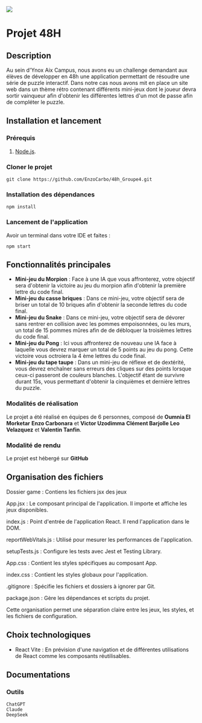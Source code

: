 <img src="https://foundations.projectpythia.org/_images/GitHub-logo.png" style=justify-content:center;>
 
# Projet 48H
 
## Description
Au sein d'Ynox Aix Campus, nous avons eu un challenge demandant aux élèves de développer en 48h une application permettant de résoudre une série de puzzle interactif.
Dans notre cas nous avons mit en place un site web dans un thème rétro contenant différents mini-jeux dont le joueur devra sortir vainqueur afin d'obtenir les différentes lettres d'un mot de passe afin de compléter le puzzle.
 
 
## Installation et lancement
### Prérequis
1. [Node.js](https://nodejs.org/).
 
 
### Cloner le projet
 
    git clone https://github.com/EnzoCarbo/48h_Groupe4.git
 
 
### Installation des dépendances
 
    npm install
 
 
### Lancement de l'application
Avoir un terminal dans votre IDE et faites :
 
    npm start
 
 
## Fonctionnalités principales
 
- **Mini-jeu du Morpion** : Face à une IA que vous affronterez, votre objectif sera d'obtenir la victoire au jeu du morpion afin d'obtenir la première lettre du code final.
- **Mini-jeu du casse briques** : Dans ce mini-jeu, votre objectif sera de briser un total de 10 briques afin d'obtenir la seconde lettres du code final.
- **Mini-jeu du Snake** : Dans ce mini-jeu, votre objectif sera de dévorer sans rentrer en collision avec les pommes empoisonnées, ou les murs, un total de 15 pommes mûres afin de de débloquer la troisièmes lettres du code final.
- **Mini-jeu du Pong** : Ici vous affronterez de nouveau une IA face à laquelle vous devrez marquer un total de 5 points au jeu du pong. Cette victoire vous octroiera la 4 ème lettres du code final.
- **Mini-jeu du tape taupe** : Dans un mini-jeu de réflexe et de dextérité, vous devrez enchaîner sans erreurs des cliques sur des points lorsque ceux-ci passeront de couleurs blanches. L'objectif étant de survivre durant 15s, vous permettant d'obtenir la cinquièmes et dernière lettres du puzzle.
 
### Modalités de réalisation
Le projet a été réalisé en équipes de 6 personnes, composé de **Oumnia El Morketar** **Enzo Carbonara** et **Victor Uzodimma** **Clément Barjolle** **Leo Velazquez** et **Valentin Tanfin**.
 
### Modalité de rendu
Le projet est hébergé sur **GitHub**
 
## Organisation des fichiers
 
 
Dossier game : Contiens les fichiers jsx des jeux 
 
App.jsx : Le composant principal de l'application. Il importe et affiche les jeux disponibles.
 
index.js : Point d'entrée de l'application React. Il rend l'application dans le DOM.
 
reportWebVitals.js : Utilisé pour mesurer les performances de l'application.
 
setupTests.js : Configure les tests avec Jest et Testing Library.
 
App.css : Contient les styles spécifiques au composant App.
 
index.css : Contient les styles globaux pour l'application.
 
.gitignore : Spécifie les fichiers et dossiers à ignorer par Git.
 
package.json : Gère les dépendances et scripts du projet.
 
Cette organisation permet une séparation claire entre les jeux, les styles, et les fichiers de configuration.
 
 
## Choix technologiques
- React Vite : En prévision d'une navigation et de différentes utilisations de React comme les composants réutilisables.
 
 
 
## Documentations
### Outils
 
    ChatGPT
    Claude
    DeepSeek
